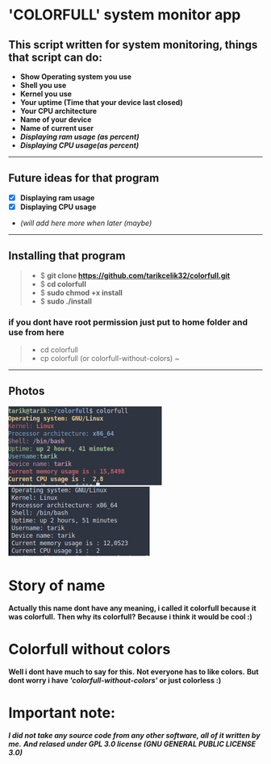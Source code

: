 # 'COLORFULL' system monitor app
## **This script written for system monitoring, things that script can do:**
- **Show Operating system you use**
- **Shell you use**
- **Kernel you use**
- **Your uptime (Time that your device last closed)**
- **Your CPU architecture**
- **Name of your device**
- **Name of current user**
- ***Displaying ram usage (as percent)***
- ***Displaying CPU usage(as percent)***
****
## **Future ideas for that program**
* [x] **Displaying ram usage**
* [x] **Displaying CPU usage**
* **(will add here more when later (maybe*)*
****
## **Installing that program**
>* $ **git clone https://github.com/tarikcelik32/colorfull.git**
>* $ **cd colorfull**
>* $ **sudo chmod +x install**
>* $ **sudo ./install**
### if you dont have root permission just put to home folder and use from here
>* cd colorfull 
>* cp colorfull (or colorfull-without-colors) ~
****
## **Photos**
![alt text](https://github.com/tarikcelik32/colorfull/blob/main/screen-shot1.png)
![alt text](https://github.com/tarikcelik32/colorfull/blob/main/screen-shot2.png)
# **Story of name**
**Actually this name dont have any meaning, i called it colorfull because it was colorfull.**
**Then why its colorfull?**
**Because i think it would be cool :)**

# **Colorfull without colors**
**Well i dont have much to say for this.**
**Not everyone has to like colors.**
**But dont worry i have *'colorfull-without-colors'* or just colorless :)**

# Important note:
***I did not take any source code from any other software, all of it written by me.***
***And relased under GPL 3.0 license (GNU GENERAL PUBLIC LICENSE 3.0)***
